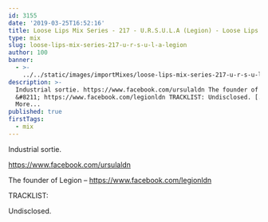 ```yaml
---
id: 3155
date: '2019-03-25T16:52:16'
title: Loose Lips Mix Series - 217 - U.R.S.U.L.A (Legion) - Loose Lips
type: mix
slug: loose-lips-mix-series-217-u-r-s-u-l-a-legion
author: 100
banner:
  - >-
    ../../static/images/importMixes/loose-lips-mix-series-217-u-r-s-u-l-a-legion/image3155.jpeg
description: >-
  Industrial sortie. https://www.facebook.com/ursulaldn The founder of Legion
  &#8211; https://www.facebook.com/legionldn TRACKLIST: Undisclosed. [...]Read
  More...
published: true
firstTags:
  - mix
---
```

Industrial sortie.

https://www.facebook.com/ursulaldn

The founder of Legion – https://www.facebook.com/legionldn

TRACKLIST:

Undisclosed.